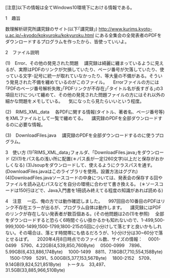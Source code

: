 [注意]以下の情報は全てWindows10環境下における情報である。

1　趣旨

数理解析研究所講究録のサイト(以下｢講究録｣)
http://www.kurims.kyoto-u.ac.jp/~kyodo/kokyuroku/kokyuroku.html
にある全集会の全発表者のPDFをダウンロードするプログラムを作ったから、皆使っていいよ。


2　ファイル説明

(1)　Error、その他の発見された問題
　講究録は綺麗に纏まっているように見えるが、実際はPDFのリンクが欠損していたり、ページ番号が欠落していたり、使っている文字･記号に統一が取れていなかったり、等大量の不備がある。そういう発見された不備を纏めているのがこのファイル。
　Errorファイルの方には｢PDFのページ番号解析失敗｣｢PDFリンクが不存在｣｢タイトル名が長すぎる｣の3項目だけについて纏めて、その他の発見された問題ファイルの方にはそれ以外の細かな問題をメモしている。
　気になったら見たらいいという程度。

(2)　RIMS_XML_data
　各PDFに関する情報(タイトル、著者名、ページ番号等)をXMLファイルとして一覧で纏めてる。
　講究録のPDFを全部ダウンロードするのに必要な情報。

(3)　DownloadFiles.java
　講究録のPDFを全部ダウンロードするのに使うプログラム。

3　使い方
(1)｢RIMS_XML_data｣フォルダ、｢DownloadFiles.java｣をダウンロード
(2)(1)をパス名の浅い所に配置(＊パス長が一定(260文字)以上だと保存がおかしくなる)
(3)Jsoupをダウンロードして、使えるようにクラスパスを通す。(DownloadFiles.javaはこのライブラリを使用。設置方法はググれ)
(4)DownloadFiles.javaソースコードの中身については、発表会の保存する回やファイルを読み込むパスなどを自分の環境に合わせて書き換える。
(＊ソースコードは150行ほどで、Java入門書を1冊読み終えてる程度の知識があれば読める)

4　注意
　一応、俺の方では動作確認しました。
　997回目の10番目のPDFはリンク不存在エラーが出るが、プログラム自体は動作します。
　講究録にはPDFのリンクが存在しない発表者が数百個ある。(その他問題は2の(1)を参照)
　全部をダウンロードすると恐らく6時間ぐらい掛かるかも知れないので、1-499,500-999,1000-1499,1500-1799,1800-215の5回に小分けして落とすと良いかもしれない。その場合は、落とす時間帯にも依るだろうが、1小分け分は30~60分で落とせるはず。
　2020年4月8日時点でのファイル数、サイズの情報：
　0001-0499　5790、4.22GB(4,539,850,760Byte)
　0500-0999　7896、5.99GB(6,433,886,174Byte)
　1000-1499　8811、7.18GB(7,710,554,158Byte)
　1500-1799　5291、5.00GB(5,377,153,567Byte)
　1800-2152　5709、9.14GB(9,824,521,851Byte)
　トータル　33,497、31.5GB(33,885,966,510Byte)


